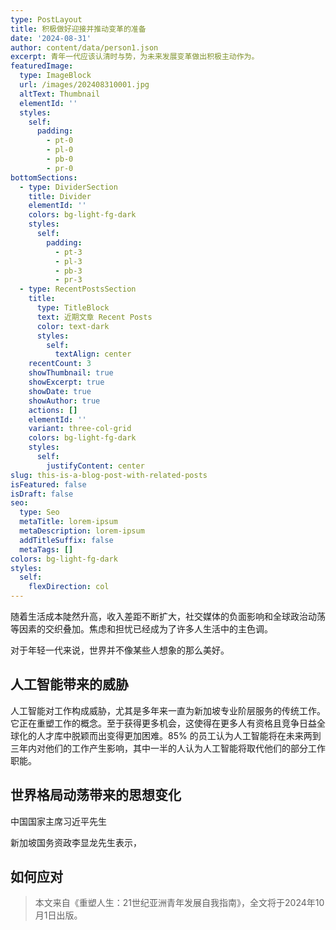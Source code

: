 ```yaml
---
type: PostLayout
title: 积极做好迎接并推动变革的准备
date: '2024-08-31'
author: content/data/person1.json
excerpt: 青年一代应该认清时与势，为未来发展变革做出积极主动作为。
featuredImage:
  type: ImageBlock
  url: /images/202408310001.jpg
  altText: Thumbnail
  elementId: ''
  styles:
    self:
      padding:
        - pt-0
        - pl-0
        - pb-0
        - pr-0
bottomSections:
  - type: DividerSection
    title: Divider
    elementId: ''
    colors: bg-light-fg-dark
    styles:
      self:
        padding:
          - pt-3
          - pl-3
          - pb-3
          - pr-3
  - type: RecentPostsSection
    title:
      type: TitleBlock
      text: 近期文章 Recent Posts
      color: text-dark
      styles:
        self:
          textAlign: center
    recentCount: 3
    showThumbnail: true
    showExcerpt: true
    showDate: true
    showAuthor: true
    actions: []
    elementId: ''
    variant: three-col-grid
    colors: bg-light-fg-dark
    styles:
      self:
        justifyContent: center
slug: this-is-a-blog-post-with-related-posts
isFeatured: false
isDraft: false
seo:
  type: Seo
  metaTitle: lorem-ipsum
  metaDescription: lorem-ipsum
  addTitleSuffix: false
  metaTags: []
colors: bg-light-fg-dark
styles:
  self:
    flexDirection: col
---
```

随着生活成本陡然升高，收入差距不断扩大，社交媒体的负面影响和全球政治动荡等因素的交织叠加。焦虑和担忧已经成为了许多人生活中的主色调。

对于年轻一代来说，世界并不像某些人想象的那么美好。

## 人工智能带来的威胁

人工智能对工作构成威胁，尤其是多年来一直为新加坡专业阶层服务的传统工作。它正在重塑工作的概念。至于获得更多机会，这使得在更多人有资格且竞争日益全球化的人才库中脱颖而出变得更加困难。85% 的员工认为人工智能将在未来两到三年内对他们的工作产生影响，其中一半的人认为人工智能将取代他们的部分工作职能。

## 世界格局动荡带来的思想变化

中国国家主席习近平先生

新加坡国务资政李显龙先生表示，

## 如何应对



> 本文来自《重塑人生：21世纪亚洲青年发展自我指南》，全文将于2024年10月1日出版。

